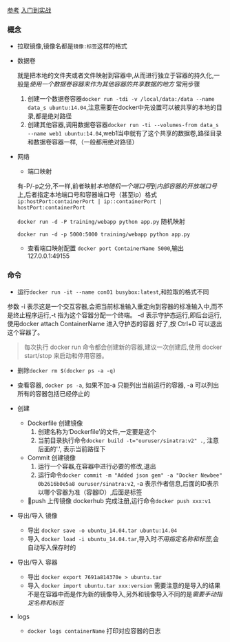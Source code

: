 [参考](https://blog.csphere.cn/archives/22)
[入门到实战](https://yeasy.gitbooks.io/docker_practice/content/image/pull.html)
### 概念
- 拉取镜像,镜像名都是`镜像:标签`这样的格式
- 数据卷

  就是把本地的文件夹或者文件映射到容器中,从而进行独立于容器的持久化,一般是*使用一个数据卷容器来作为其他容器的共享数据的地方*
  常用步骤
  1. 创建一个数据卷容器`docker run -tdi -v /local/data:/data --name data_s ubuntu:14.04`,注意需要在docker中先设置可以被共享的本地的目录,都是绝对路径
  2. 创建其他容器,调用数据卷容器`docker run -ti --volumes-from data_s  --name web1 ubuntu:14.04`,web1当中就有了这个共享的数据卷,路径目录和数据卷容器一样,（一般都用绝对路径）
- 网络
  - 端口映射 

  有-P/-p之分,不一样,前者映射*本地随机一个端口号*到*内部容器的开放端口号*上,后者指定本地端口号和容器端口号（甚至ip）格式 `ip:hostPort:containerPort | ip::containerPort | hostPort:containerPort`

  `docker run -d -P training/webapp python app.py` 随机映射

  `docker run -d -p 5000:5000 training/webapp python app.py`

  - 查看端口映射配置
  `docker port ContainerName 5000`,输出127.0.0.1:49155




### 命令
- 运行`docker run -it --name con01 busybox:latest`,和拉取的格式不同

参数 -i 表示这是一个交互容器,会把当前标准输入重定向到容器的标准输入中,而不是终止程序运行,-t 指为这个容器分配一个终端。
-d 表示守护态运行,即后台运行,使用docker attach ContainerName 进入守护态的容器
好了,按 Ctrl+D  可以退出这个容器了。
> 每次执行 docker run  命令都会创建新的容器,建议一次创建后,使用 docker start/stop  来启动和停用容器。

- 删除`docker rm $(docker ps -a -q)`

- 查看容器, `docker ps -a`, 如果不加-a 只能列出当前运行的容器, -a 可以列出所有的容器包括已经停止的

- 创建
  - Dockerfile 创建镜像
    1. 创建名称为‘Dockerfile’的文件,一定要是这个
    2. 当前目录执行命令`docker build -t="ouruser/sinatra:v2" .`, 注意后面的'.', 表示当前路径下
  - Commit 创建镜像
    1. 运行一个容器,在容器中进行必要的修改,退出
    2. 运行命令`docker commit -m "Added json gem" -a "Docker Newbee" 0b2616b0e5a8 ouruser/sinatra:v2`, -a 表示作者信息,后面的ID表示以哪个容器为准（容器ID）,后面是标签
  - push 上传镜像
    dockerhub 完成注册,运行命令`docker push xxx:v1`
- 导出/导入 镜像
  - 导出 `docker save -o ubuntu_14.04.tar ubuntu:14.04`
  - 导入 `docker load -i ubuntu_14.04.tar`,导入时*不用指定名称和标签*,会自动写入保存时的
- 导出/导入 容器
  - 导出 `docker export 7691a814370e > ubuntu.tar`
  - 导入 `docker import ubuntu.tar xxx:version` 需要注意的是导入的结果不是在容器中而是作为新的镜像导入,另外和镜像导入不同的是*需要手动指定名称和标签*
- logs
  - `docker logs containerName` 打印对应容器的日志



 





